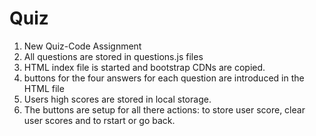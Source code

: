 # Quiz
1. New Quiz-Code Assignment 
2. All questions are stored in questions.js files
3. HTML  index file is started and bootstrap CDNs are copied.
4. buttons for the four answers for each question are introduced in the HTML file
5. Users high scores are stored in local storage.
6. The buttons are setup for all there actions: to store user score, clear user scores and
 to rstart or go back. 
